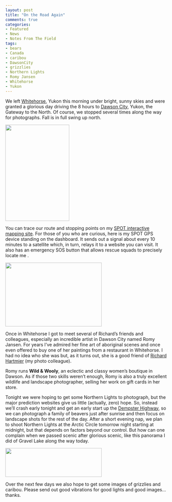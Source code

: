 ```yaml
---
layout: post
title: "On the Road Again"
comments: true
categories:
- Featured
- News
- Notes From The Field
tags:
- bears
- Canada
- caribou
- DawsonCity
- grizzlies
- Northern Lights
- Romy Jansen
- Whitehorse
- Yukon
---
```

We left <a href="http://blog.lesterpickerphoto.com/2011/02/13/whitehorse-yukon-gateway-to-the-north/">Whitehorse</a>, Yukon this morning under bright, sunny skies and were granted a glorious day driving the 8 hours to <a href="http://blog.lesterpickerphoto.com/2011/02/10/dawson-city-or-bust/">Dawson City</a>, Yukon, the Gateway to the North. Of course, we stopped several times along the way for photographs. Fall is in full swing up north.

<a href="http://blog.lesterpickerphoto.com/wp-content/uploads/2011/08/LAP2554.jpg"><img class="size-medium wp-image-1522" title="_LAP2554" src="http://blog.lesterpickerphoto.com/wp-content/uploads/2011/08/LAP2554-199x300.jpg" alt="" width="199" height="300"></a>

You can trace our route and stopping points on my <a href="http://share.findmespot.com/shared/faces/viewspots.jsp?glId=0kZSlrkmUT5roDXDQ9VAGrsoTydOkgGEl">SPOT interactive mapping site</a>. For those of you who are curious, here is my SPOT GPS device standing on the dashboard. It sends out a signal about every 10 minutes to a satellite which, in turn, relays it to a website you can visit. It also has an emergency SOS button that allows rescue squads to precisely locate me .

<a href="http://blog.lesterpickerphoto.com/wp-content/uploads/2011/08/LAP2621.jpg"><img class="size-medium wp-image-1521" title="_LAP2621" src="http://blog.lesterpickerphoto.com/wp-content/uploads/2011/08/LAP2621-300x199.jpg" alt="" width="300" height="199"></a>

Once in Whitehorse I got to meet several of Richard’s friends and colleagues, especially an incredible artist in Dawson City named Romy Jansen. For years I’ve admired her fine art of aboriginal scenes and once even offered to buy one of her paintings from a restaurant in Whitehorse. I had no idea who she was but, as it turns out, she is a good friend of <a href="http://www.hartmier.com">Richard Hartmier</a> (my photo colleague).

Romy runs <strong>Wild &amp; Wooly</strong>, an eclectic and classy women’s boutique in Dawson. As if those two skills weren’t enough, Romy is also a truly excellent wildlife and landscape photographer, selling her work on gift cards in her store.

Tonight we were hoping to get some Northern Lights to photograph, but the major prediction websites give us little (actually, zero) hope. So, instead we’ll crash early tonight and get an early start up the <a href="http://www.mopedtrip.com/dempster/index.html">Dempster Highway</a>, so we can photograph a family of beavers just after sunrise and then focus on landscape shots for the rest of the day. After a short evening nap, we plan to shoot Northern Lights at the Arctic Circle tomorrow night starting at midnight, but that depends on factors beyond our control. But how can one complain when we passed scenic after glorious scenic, like this panorama I did of Gravel Lake along the way today.

<a href="http://blog.lesterpickerphoto.com/wp-content/uploads/2011/08/LAP2586-Panorama.jpg"><img class="size-medium wp-image-1523" title="_LAP2586 Panorama" src="http://blog.lesterpickerphoto.com/wp-content/uploads/2011/08/LAP2586-Panorama-300x90.jpg" alt="" width="300" height="90"></a>

Over the next few days we also hope to get some images of grizzlies and caribou. Please send out good vibrations for good lights and good images… thanks.